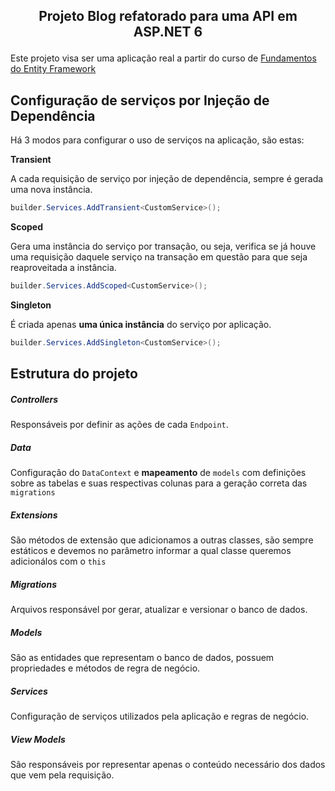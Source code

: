 ## <p align=center> Projeto Blog refatorado para uma API em ASP.NET 6 </p>

Este projeto visa ser uma aplicação real a partir do curso de [Fundamentos do Entity Framework](https://github.com/lanzath/entity-framework-fundamentals)


## Configuração de serviços por Injeção de Dependência
Há 3 modos para configurar o uso de serviços na aplicação, são estas:

**Transient**

A cada requisição de serviço por injeção de dependência, sempre é gerada uma nova instância.

```cs
builder.Services.AddTransient<CustomService>();
```

**Scoped**

Gera uma instância do serviço por transação, ou seja, verifica se já houve uma requisição daquele serviço na transação em questão para que seja reaproveitada a instância.

```cs
builder.Services.AddScoped<CustomService>();
```

**Singleton**

É criada apenas **uma única instância** do serviço por aplicação.

```cs
builder.Services.AddSingleton<CustomService>();
```

## Estrutura do projeto

##### Controllers

Responsáveis por definir as ações de cada `Endpoint`.

##### Data

Configuração do `DataContext` e **mapeamento** de `models` com definições sobre as tabelas e suas respectivas colunas para a geração correta das `migrations`

##### Extensions

São métodos de extensão que adicionamos a outras classes, são sempre estáticos e devemos no parâmetro informar a qual classe queremos adicionálos com o `this`

##### Migrations

Arquivos responsável por gerar, atualizar e versionar o banco de dados.

##### Models

São as entidades que representam o banco de dados, possuem propriedades e métodos de regra de negócio.

##### Services

Configuração de serviços utilizados pela aplicação e regras de negócio.

##### View Models

São responsáveis por representar apenas o conteúdo necessário dos dados que vem pela requisição.

